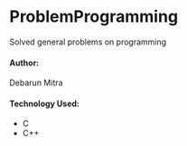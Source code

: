 # ProblemProgramming
Solved general problems on programming  
#### Author:
Debarun Mitra
#### Technology Used:
- C
- C++
